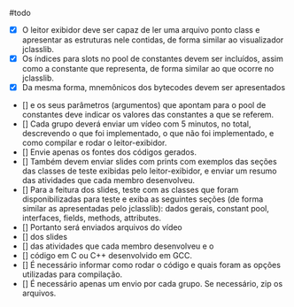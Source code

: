 #todo

- [X] O leitor exibidor deve ser capaz de ler uma arquivo ponto class e apresentar as estruturas nele contidas, de forma similar ao visualizador jclasslib.
- [X] Os índices para slots no pool de constantes devem ser incluídos, assim como a constante que representa, de forma similar ao que ocorre no jclasslib.
- [X] Da mesma forma, mnemônicos dos bytecodes devem ser apresentados 
- [] e os seus parâmetros (argumentos) que apontam para o pool de constantes deve indicar os valores das constantes a que se referem.  
- [] Cada grupo deverá enviar um vídeo com 5 minutos, no total, descrevendo o que foi implementado, o que não foi implementado, e como compilar e rodar o leitor-exibidor. 
- [] Envie apenas os fontes dos códigos gerados. 
- [] Também devem enviar slides com prints com exemplos das seções das classes de teste exibidas pelo leitor-exibidor, e enviar um resumo das atividades que cada membro desenvolveu. 
- [] Para a feitura dos slides, teste com as classes que foram disponibilizadas para teste e exiba as seguintes seções (de forma similar as apresentadas pelo jclasslib): dados gerais, constant pool, interfaces, fields, methods, attributes.  
- [] Portanto será enviados arquivos do vídeo
- [] dos slides
- [] das atividades que cada membro desenvolveu e o 
- [] código em C ou C++ desenvolvido em GCC.
- [] É necessário informar como rodar o código e quais foram as opções utilizadas para compilação.
- [] É necessário apenas um envio por cada grupo. Se necessário, zip os arquivos.